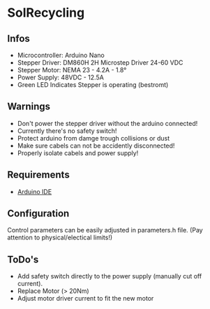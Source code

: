 # SolRecycling

## Infos
- Microcontroller: Arduino Nano
- Stepper Driver: DM860H 2H Microstep Driver 24-60 VDC
- Stepper Motor: NEMA 23 - 4.2A - 1.8°
- Power Supply: 48VDC - 12.5A
- Green LED Indicates Stepper is operating (bestromt)

## Warnings
- Don't power the stepper driver without the arduino connected!
- Currently there's no safety switch!
- Protect arduino from damge trough collisions or dust
- Make sure cabels can not be accidently disconnected!
- Properly isolate cabels and power supply!

## Requirements
- [Arduino IDE](https://support.arduino.cc/hc/en-us/articles/360019833020-Download-and-install-Arduino-IDE)

## Configuration
Control parameters can be easily adjusted in parameters.h file. (Pay attention to physical/electical limits!)

## ToDo's
- Add safety switch directly to the power supply (manually cut off current).
- Replace Motor (> 20Nm)
- Adjust motor driver current to fit the new motor
